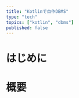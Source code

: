 ```yaml
---
title: "Kotlinで自作DBMS"
type: "tech"
topics: ["kotlin", "dbms"]
published: false
---
```

# はじめに

# 概要
